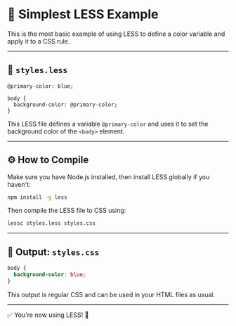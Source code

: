 # 🎨 Simplest LESS Example

This is the most basic example of using LESS to define a color variable and apply it to a CSS rule.

---

## 📄 `styles.less`

```less
@primary-color: blue;

body {
  background-color: @primary-color;
}
```

This LESS file defines a variable `@primary-color` and uses it to set the background color of the `<body>` element.

---

## ⚙️ How to Compile

Make sure you have Node.js installed, then install LESS globally if you haven't:

```bash
npm install -g less
```

Then compile the LESS file to CSS using:

```bash
lessc styles.less styles.css
```

---

## 📄 Output: `styles.css`

```css
body {
  background-color: blue;
}
```

This output is regular CSS and can be used in your HTML files as usual.

---

✅ You're now using LESS! 🎉

